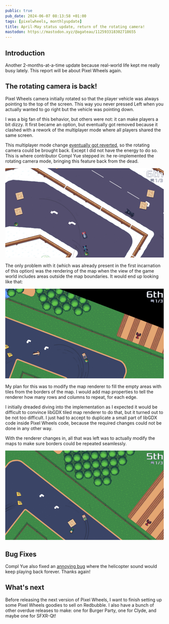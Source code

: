 ```yaml
---
public: true
pub_date: 2024-06-07 08:13:58 +01:00
tags: [pixelwheels, monthlyupdate]
title: April-May status update, return of the rotating camera!
mastodon: https://mastodon.xyz/@agateau/112593318302718655
---
```


## Introduction

Another 2-months-at-a-time update because real-world life kept me really busy lately. This report will be about Pixel Wheels again.

## The rotating camera is back!

Pixel Wheels camera initially rotated so that the player vehicle was always pointing to the top of the screen. This way you never pressed Left when you actually wanted to go right but the vehicle was pointing down.

I was a big fan of this behavior, but others were not: it can make players a bit dizzy. It first became an option, but eventually got removed because it clashed with a rework of the multiplayer mode where all players shared the same screen.

This multiplayer mode change [eventually got reverted][splitscreen], so the rotating camera could be brought back. Except I did not have the energy to do so. This is where contributor Compl Yue stepped in: he re-implemented the rotating camera mode, bringing this feature back from the dead.

![Rotating camera](rotating-camera.png)

<!-- break -->

The only problem with it (which was already present in the first incarnation of this option) was the rendering of the map when the view of the game world includes areas outside the map boundaries. It would end up looking like that:

![Black borders](black-borders.png)

My plan for this was to modify the map renderer to fill the empty areas with tiles from the borders of the map. I would add map properties to tell the renderer how many rows and columns to repeat, for each edge.

I initially dreaded diving into the implementation as I expected it would be difficult to convince libGDX tiled map renderer to do that, but it turned out to be not too difficult. I just had to accept to duplicate a small part of libGDX code inside Pixel Wheels code, because the required changes could not be done in any other way.

With the renderer changes in, all that was left was to actually modify the maps to make sure borders could be repeated seamlessly.

![Repeated borders](repeated-borders.png)

[splitscreen]: https://agateau.com/2023/split-screen-revival-progress/

## Bug Fixes

Compl Yue also fixed an [annoying bug][heli-bug] where the helicopter sound would keep playing back forever. Thanks again!

[heli-bug]: https://github.com/agateau/pixelwheels/pull/439

## What's next

Before releasing the next version of Pixel Wheels, I want to finish setting up some Pixel Wheels goodies to sell on Redbubble. I also have a bunch of other overdue releases to make: one for Burger Party, one for Clyde, and maybe one for SFXR-Qt!

